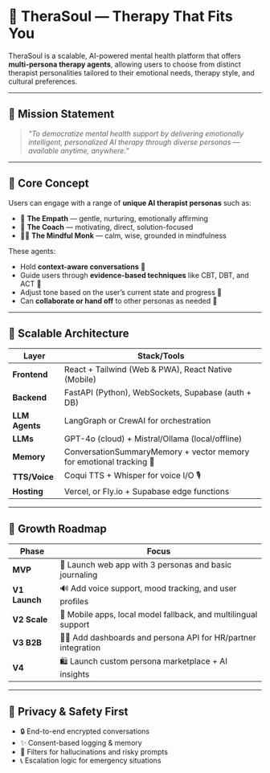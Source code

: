 # 🌿 TheraSoul — Therapy That Fits You

TheraSoul is a scalable, AI-powered mental health platform that offers **multi-persona therapy agents**, allowing users to choose from distinct therapist personalities tailored to their emotional needs, therapy style, and cultural preferences.

---

## 🧭 Mission Statement
> _“To democratize mental health support by delivering emotionally intelligent, personalized AI therapy through diverse personas — available anytime, anywhere.”_

---

## 🔧 Core Concept

Users can engage with a range of **unique AI therapist personas** such as:
- 🫶 **The Empath** — gentle, nurturing, emotionally affirming
- 💪 **The Coach** — motivating, direct, solution-focused
- 🧘‍♂️ **The Mindful Monk** — calm, wise, grounded in mindfulness

These agents:
- Hold **context-aware conversations** 🧠
- Guide users through **evidence-based techniques** like CBT, DBT, and ACT 📘
- Adjust tone based on the user’s current state and progress 🔄
- Can **collaborate or hand off** to other personas as needed 🧩

---

## 🧩 Scalable Architecture

| Layer              | Stack/Tools                                                                 |
|-------------------|------------------------------------------------------------------------------|
| **Frontend**       | React + Tailwind (Web & PWA), React Native (Mobile)                         |
| **Backend**        | FastAPI (Python), WebSockets, Supabase (auth + DB)                          |
| **LLM Agents**     | LangGraph or CrewAI for orchestration                                       |
| **LLMs**           | GPT-4o (cloud) + Mistral/Ollama (local/offline)                             |
| **Memory**         | ConversationSummaryMemory + vector memory for emotional tracking 🧬          |
| **TTS/Voice**      | Coqui TTS + Whisper for voice I/O 🎙️                                        |
| **Hosting**        | Vercel, or Fly.io + Supabase edge functions                         |

---

## 🚀 Growth Roadmap

| Phase        | Focus                                                               |
|--------------|---------------------------------------------------------------------|
| **MVP**       | 🌱 Launch web app with 3 personas and basic journaling             |
| **V1 Launch** | 🔊 Add voice support, mood tracking, and user profiles             |
| **V2 Scale**  | 📱 Mobile apps, local model fallback, and multilingual support     |
| **V3 B2B**    | 🧑‍💼 Add dashboards and persona API for HR/partner integration     |
| **V4**        | 🛍️ Launch custom persona marketplace + AI insights                |

---

## 🔐 Privacy & Safety First

- 🔒 End-to-end encrypted conversations
- ✨ Consent-based logging & memory
- 🧠 Filters for hallucinations and risky prompts
- 📞 Escalation logic for emergency situations
